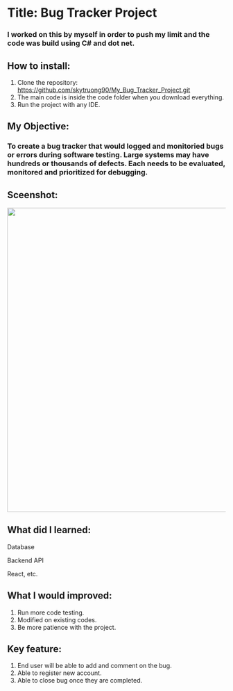 # Title: Bug Tracker Project
### I worked on this by myself in order to push my limit and the code was build using C# and dot net.  

## How to install:
1. Clone the repository: https://github.com/skytruong90/My_Bug_Tracker_Project.git
2. The main code is inside the code folder when you download everything.
3. Run the project with any IDE.

## My Objective: 
### To create a bug tracker that would logged and monitoried bugs or errors during software testing. Large systems may have hundreds or thousands of defects. Each needs to be evaluated, monitored and prioritized for debugging.

## Sceenshot:
<img src= "" width="700">

## What did I learned:
Database

Backend API

React, etc.

## What I would improved:
1. Run more code testing.
2. Modified on existing codes. 
3. Be more patience with the project.

## Key feature:
1. End user will be able to add and comment on the bug.
2. Able to register new account.
3. Able to close bug once they are completed.
